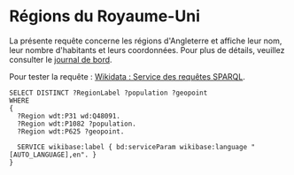 # Régions du Royaume-Uni

La présente requête concerne les régions d'Angleterre et affiche leur nom, leur nombre d'habitants et leurs coordonnées. Pour plus de détails, veuillez consulter le [journal de bord](../Journal-de-bord/Journal-de-bord.pdf).

Pour tester la requête : [Wikidata : Service des requêtes SPARQL](https://w.wiki/8yqy).

```sparql
SELECT DISTINCT ?RegionLabel ?population ?geopoint
WHERE 
{
  ?Region wdt:P31 wd:Q48091.
  ?Region wdt:P1082 ?population.  
  ?Region wdt:P625 ?geopoint.
  
  SERVICE wikibase:label { bd:serviceParam wikibase:language "[AUTO_LANGUAGE],en". }
}
```
